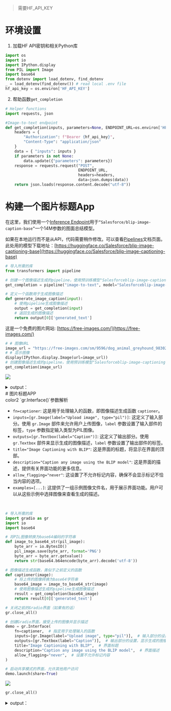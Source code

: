 > 需要HF_API_KEY
>

# 环境设置
1. 加载HF API密钥和相关Python库

```python
import os
import io
import IPython.display
from PIL import Image
import base64 
from dotenv import load_dotenv, find_dotenv
_ = load_dotenv(find_dotenv()) # read local .env file
hf_api_key = os.environ['HF_API_KEY']
```

2. 帮助函数`get_completion`

```python
# Helper functions
import requests, json

#Image-to-text endpoint
def get_completion(inputs, parameters=None, ENDPOINT_URL=os.environ['HF_API_ITT_BASE']): 
    headers = {
        "Authorization": f"Bearer {hf_api_key}",
        "Content-Type": "application/json"
    }
    data = { "inputs": inputs }
    if parameters is not None:
        data.update({"parameters": parameters})
    response = requests.request("POST",
                                ENDPOINT_URL,
                                headers=headers,
                                data=json.dumps(data))
    return json.loads(response.content.decode("utf-8"))
```

#  构建一个图片标题App
在这里，我们使用一个[Inference Endpoint](https://huggingface.co/inference-endpoints)用于`“Salesforce/blip-image-caption-base”`一个14M参数的图面总结模型。

如果在本地运行而不是从API，代码需要稍作修改。可以查看[Pipelines](https://huggingface.co/docs/transformers/main_classes/pipelines)文档页面。此处用的模型下载地址：[https://huggingface.co/Salesforce/blip-image-captioning-base](https://huggingface.co/Salesforce/blip-image-captioning-base)

```python
# 导入所需的库
from transformers import pipeline

# 创建一个图像描述生成的pipeline，使用预训练模型"Salesforceblip-image-captioning-base"
get_completion = pipeline("image-to-text", model="Salesforceblip-image-captioning-base")

# 定义一个函数用于生成图像描述
def generate_image_caption(input):
    # 使用pipeline生成图像描述
    output = get_completion(input)
    # 返回生成的图像描述
    return output[0]['generated_text']
```

这是一个免费的图片网站: [https://free-images.com/](https://free-images.com/)

```python
# # 图像URL
image_url = "https://free-images.com/sm/9596/dog_animal_greyhound_983023.jpg"
# # 显示图像
display(IPython.display.Image(url=image_url))
# 创建图像描述生成的pipeline，使用预训练模型"Salesforceblip-image-captioning-base"
get_completion(image_url)
```

![](https://camo.githubusercontent.com/89e724b26b7ce83223fc121be90657c84cf84f90b75bac675e9e1356b010f19f/68747470733a2f2f667265652d696d616765732e636f6d2f736d2f393539362f646f675f616e696d616c5f67726579686f756e645f3938333032332e6a7067)

<details class="lake-collapse"><summary id="ud90c2766"><span class="ne-text" style="color: var(--jp-cell-prompt-not-active-font-color)">output：</span></summary><pre data-language="json" id="iOXbm" class="ne-codeblock language-json"><code>[{'generated_text': 'a dog wearing a santa hat and scarf'}]</code></pre></details>
#  图片标题APP 
<br/>color2
`gr.Interface()`参数解析

+ `fn=captioner`: 这是用于处理输入的函数，即图像描述生成函数 `captioner`。
+ `inputs=[gr.Image(label="Upload image", type="pil")]`: 这定义了输入部分。使用 `gr.Image` 部件来允许用户上传图像，`label` 参数设置了输入部件的标签，`type` 参数指定输入类型为PIL图像。
+ `outputs=[gr.Textbox(label="Caption")]`: 这定义了输出部分。使用`gr.Textbox` 部件来显示生成的图像描述，`label` 参数设置了输出部件的标签。
+ `title="Image Captioning with BLIP"`: 这是界面的标题，将显示在界面的顶部。
+ `description="Caption any image using the BLIP model"`: 这是界面的描述，提供有关界面功能的更多信息。
+ `allow_flagging="never"`: 这设置了不允许标记内容，确保不会显示标记不恰当内容的选项。
+ `examples=[...]`: 这提供了一组示例图像文件名，用于展示界面功能。用户可以从这些示例中选择图像来查看生成的描述。

<br/>

```python
# 导入所需的库
import gradio as gr
import io
import base64

# 将PIL图像转换为base64编码的字符串
def image_to_base64_str(pil_image):
    byte_arr = io.BytesIO()
    pil_image.save(byte_arr, format='PNG')
    byte_arr = byte_arr.getvalue()
    return str(base64.b64encode(byte_arr).decode('utf-8'))

# 图像描述生成函数，类似于之前定义的函数
def captioner(image):
    # 将上传的图像转换为base64字符串
    base64_image = image_to_base64_str(image)
    # 使用图像描述生成的pipeline生成图像描述
    result = get_completion(base64_image)
    return result[0]['generated_text']

# 关闭之前的Gradio界面（如果有的话）
gr.close_all()

# 创建Gradio界面，接受上传的图像并显示描述
demo = gr.Interface(
    fn=captioner,  # 指定用于处理输入的函数
    inputs=[gr.Image(label="Upload image", type="pil")],  # 输入部分的设置，允许上传图像
    outputs=[gr.Textbox(label="Caption")],  # 输出部分的设置，显示生成的图像描述
    title="Image Captioning with BLIP",  # 界面标题
    description="Caption any image using the BLIP model",  # 界面描述
    allow_flagging="never",  # 设置不允许标记内容
)

# 启动共享模式的界面，允许其他用户访问
demo.launch(share=True)
```

![](https://cdn.nlark.com/yuque/0/2025/png/2639475/1736144987047-686f3a07-3ebf-4256-b1d0-9fa4d15c2dba.png)

```python
gr.close_all()
```

<details class="lake-collapse"><summary id="ua31f908d"><span class="ne-text" style="color: var(--jp-cell-prompt-not-active-font-color)">output：</span></summary><pre data-language="json" id="JXDwj" class="ne-codeblock language-json"><code>Closing server running on port: 7860
Closing server running on port: 7860
Closing server running on port: 7860
Closing server running on port: 7860
Closing server running on port: 7860
Closing server running on port: 7860
Closing server running on port: 7860</code></pre></details>
